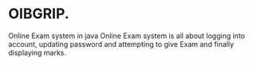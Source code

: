 # OIBGRIP.
Online Exam system in java
Online Exam system is all about logging into account, updating password and attempting to give Exam and finally displaying marks.
